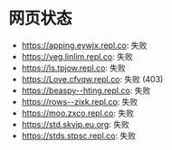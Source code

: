 # 网页状态
- https://apping.eywjx.repl.co: 失败
- https://veg.linlim.repl.co: 失败
- https://ls.tpjow.repl.co: 失败
- https://Love.cfvqw.repl.co: 失败 (403)
- https://beaspy--hting.repl.co: 失败
- https://rows--zixk.repl.co: 失败
- https://moo.zxco.repl.co: 失败
- https://std.skvip.eu.org: 失败
- https://stds.stpsc.repl.co: 失败
